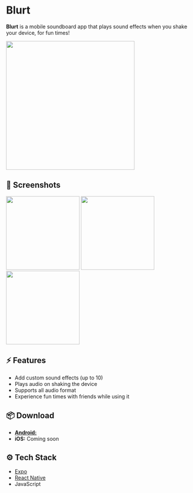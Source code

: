 # Blurt


**Blurt** is a mobile soundboard app that plays sound effects when you shake your device, for fun times!

<img src="https://github.com/user-attachments/assets/04dd187c-4213-406e-b2d4-7cd0b1c133b5" width="350">

<br>

## 📸 Screenshots

<img src="https://github.com/user-attachments/assets/c667d8ea-f633-46e8-b5ad-4d81c62b01ee" width="200">
<img src="https://github.com/user-attachments/assets/5f8353eb-3e47-40c0-90af-3fef7f36c2db" width="200">
<img src="https://github.com/user-attachments/assets/e7d73c08-0866-4c31-830c-eaa81d25ca44" width="200">


## ⚡ Features

- Add custom sound effects (up to 10)
- Plays audio on shaking the device
- Supports all audio format
- Experience fun times with friends while using it

## 📦 Download

- [**Android:**](https://github.com/SujalAgre/Blurt/releases/download/v1.0/blurt-app.apk)
- **iOS:** Coming soon

## ⚙️ Tech Stack

- [Expo](https://expo.dev/)
- [React Native](https://reactnative.dev/)
- JavaScript
